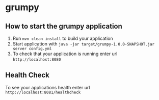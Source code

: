 # grumpy

How to start the grumpy application
---

1. Run `mvn clean install` to build your application
1. Start application with `java -jar target/grumpy-1.0.0-SNAPSHOT.jar server config.yml`
1. To check that your application is running enter url `http://localhost:8080`

Health Check
---

To see your applications health enter url `http://localhost:8081/healthcheck`
